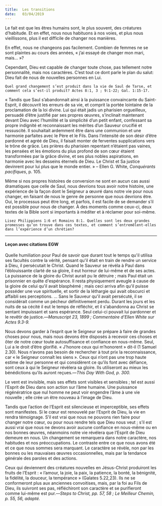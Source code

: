 ```yaml
---
title:  Les transitions
date:   03/04/2019
---
```


Le fait est que les êtres humains sont, le plus souvent, des créatures d’habitude. Et en effet, nous nous habituons à nos voies, et plus nous vieillissons, plus il est difficile de changer nos manières.

En effet, nous ne changeons pas facilement. Combien de femmes ne se sont plaintes au cours des années, « j’ai essayé de changer mon mari, mais... »?

Cependant, Dieu est capable de changer toute chose, pas tellement notre personnalité, mais nos caractères. C’est tout ce dont parle le plan du salut: Dieu fait de nous de nouvelles personnes en Lui.

`Quel grand changement s’est produit dans la vie de Saul de Tarse, et comment cela s’est-il produit? Actes 8:1, 3 ; 9:1-22; Gal. 1:15-17.`

« Tandis que Saul s’abandonnait ainsi à la puissance convaincante du Saint-Esprit, il découvrit les erreurs de sa vie, et comprit la portée lointaine de la proclamation de la loi divine. Lui qui était jadis un pharisien orgueilleux, persuadé d’être justifié par ses propres œuvres, s’inclinait maintenant devant Dieu avec l’humilité et la simplicité d’un petit enfant, confessant sa propre indignité et reconnaissant les mérites d’un Sauveur crucifié et ressuscité. Il souhaitait ardemment être dans une communion et une harmonie parfaites avec le Père et le Fils. Dans l’intensité de son désir d’être pardonné et agréé de Dieu, il faisait monter de ferventes supplications vers le trône de grâce. Les prières du pharisien repentant n’étaient pas vaines, les pensées et les émotions du plus profond de son cœur étaient transformées par la grâce divine, et ses plus nobles aspirations, en harmonie avec les desseins éternels de Dieu. Le Christ et Sa justice devinrent pour lui plus que le monde entier. » – Ellen G. White, _Conquérants pacifiques_, p. 105.

Même si nos propres histoires de conversion ne sont en aucun cas aussi dramatiques que celle de Saul, nous devrions tous avoir notre histoire, une expérience de la façon dont le Seigneur a œuvré dans notre vie pour nous changer, en faisant de nous le genre de personne que nous devrions être. Oui, le processus peut être long, et parfois, il est facile de se demander s’il est possible pour nous de changer. À des moments comme ceux-ci, deux textes de la Bible sont si importants à méditer et à réclamer pour soi-même.

`Lisez Philippiens 1:6 et Romains 8:1. Quelles sont les deux grandes promesses qu’on trouve dans ces textes, et comment s’entremêlent-elles dans l’expérience d’un chrétien?`

---

#### Leçon avec citations EGW

Quelle humiliation pour Paul de savoir que durant tout le temps qu'il utilisa ses facultés contre la vérité, pensant qu'il était en train de rendre un service à Dieu, il persécutait le Christ. Quand le Sauveur se révéla à Paul dans l’éblouissante clarté de sa gloire, il eut horreur de lui-même et de ses actes. La puissance de la gloire du Christ aurait pu le détruire ; mais Paul était un prisonnier en quête d'espérance. Il resta physiquement aveugle à cause de la gloire de celui qu'il avait blasphémé ; mais ceci arriva afin qu'il puisse posséder une vue spirituelle, et sortir de la léthargie qui avait obscurci et affaibli ses perceptions. ... Sans le Sauveur qu'il avait persécuté, il se considérait comme un pécheur définitivement perdu. Durant les jours et les nuits de sa cécité il eut le temps de réfléchir, et il s'abandonna au Christ se sentant impuissant et sans espérance. Seul celui-ci pouvait lui pardonner et le revêtir de justice.—_Manuscript 23, 1899 ; Commentaire d’Ellen White sur Actes 9.3-9._

Nous devons garder à l’esprit que le Seigneur se prépare à faire de grandes choses pour nous, mais nous devons être disposés à recevoir ces choses et ôter de notre cœur toute autosuffisance et confiance en nous-même. Seul, Lui a le droit d’être glorifié. « J’honore ceux qui m’honorent » dit-il  (1 Samuel 2.30). Nous n’avons pas besoin de rechercher à tout prix la reconnaissance, car « le Seigneur connaît les siens ». Ceux qui n’ont pas une trop haute estime de leur personne et qui considèrent ce qu’ils font avec défiance, sont ceux à qui le Seigneur révèlera sa gloire. Ils utiliseront au mieux les bénédictions qu’ils auront reçues.—_This Day With God, p. 300._

Le vent est invisible, mais ses effets sont visibles et sensibles ; tel est aussi l’Esprit de Dieu dans son action sur l’âme humaine. Une puissance régénératrice que nul homme ne peut voir engendre l’âme à une vie nouvelle ; elle crée un être nouveau à l’image de Dieu.

Tandis que l’action de l’Esprit est silencieuse et imperceptible, ses effets sont manifestes. Si le cœur est renouvelé par l’Esprit de Dieu, la vie en rendra témoignage. S’il est vrai que nous ne pouvons rien faire pour changer notre cœur, ou pour nous rendre tels que Dieu nous veut ; s’il est aussi vrai que nous ne devons avoir aucune confiance en nous-même ou en nos bonnes œuvres, néanmoins notre vie révélera que l’Esprit de Dieu demeure en nous. Un changement se remarquera dans notre caractère, nos habitudes et nos préoccupations. Le contraste entre ce que nous avons été et ce que nous sommes sera marquant. Le caractère se révèle, non par les bonnes ou les mauvaises œuvres occasionnelles, mais par la tendance générale des paroles et des actions. 	

Ceux qui deviennent des créatures nouvelles en Jésus-Christ produiront les fruits de l’Esprit : « l’amour, la joie, la paix, la patience, la bonté, la bénignité, la fidélité, la douceur, la tempérance » (Galates 5.22,23). Ils ne se conformeront plus aux anciennes convoitises, mais, par la foi au Fils de Dieu, ils suivront ses pas, réfléchiront son caractère et se purifieront comme lui-même est pur.—_Steps to Christ, pp. 57, 58 ; Le Meilleur Chemin, p. 55, 56, adapté._
